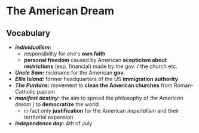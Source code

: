 # The American Dream

## Vocabulary

- ***individualism:***
	- responsibility for one's **own faith**
	- **personal freedom** caused by American **scepticism about restrictions** (esp. financial) made by the gov. / the church etc.
- ***Uncle Sam:*** nickname for the American **gov.**
- ***Ellis Island:*** former headquarters of the US **immigration authority**
- ***The Puritans:*** movement to **clean the American churches** from Roman-Catholic papism
- ***manifest destiny:*** the aim to spread the philosophy of *the American dream* / to **democratize** the world
	- in fact only **justification** for the American *imperialism* and their territorial expansion
- ***independence day:*** 4th of July
<!--stackedit_data:
eyJoaXN0b3J5IjpbODE4OTcwMDM0LC0yMDI5NDM2MTk0LC03MD
kwODg0MDJdfQ==
-->